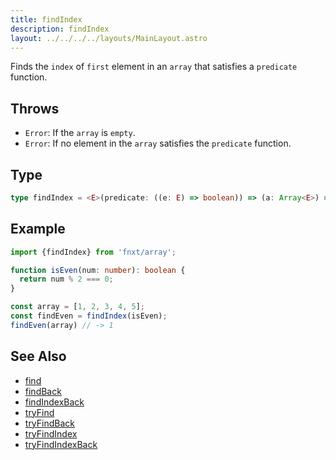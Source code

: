 ```yaml
---
title: findIndex
description: findIndex
layout: ../../../../layouts/MainLayout.astro
---
```

Finds the `index` of `first` element in an `array` that satisfies a `predicate` function.

## Throws

- `Error`: If the `array` is `empty`.
- `Error`: If no element in the `array` satisfies the `predicate` function.

## Type

```ts
type findIndex = <E>(predicate: ((e: E) => boolean)) => (a: Array<E>) => number
```

## Example

```ts
import {findIndex} from 'fnxt/array';

function isEven(num: number): boolean {
  return num % 2 === 0;
}

const array = [1, 2, 3, 4, 5];
const findEven = findIndex(isEven);
findEven(array) // -> 1
```

## See Also

- [find](../find)
- [findBack](../findBack)
- [findIndexBack](../findIndexBack)
- [tryFind](../tryFind)
- [tryFindBack](../tryFindBack)
- [tryFindIndex](../tryFindIndex)
- [tryFindIndexBack](../tryFindIndexBack)
